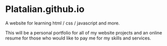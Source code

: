 # Platalian.github.io
A website for learning html / css / javascript and more.

This will be a personal portfolio for all of my website projects and an online resume for those
who would like to pay me for my skills and services.
